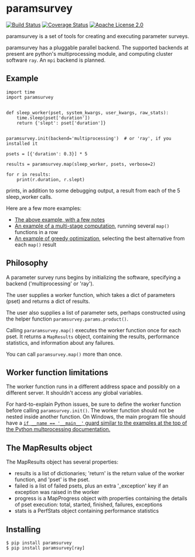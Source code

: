 # paramsurvey

[![Build Status](https://travis-ci.org/wumpus/paramsurvey.svg?branch=master)](https://travis-ci.org/wumpus/paramsurvey) [![Coverage Status](https://coveralls.io/repos/github/wumpus/paramsurvey/badge.svg?branch=master)](https://coveralls.io/github/wumpus/paramsurvey?branch=master) [![Apache License 2.0](https://img.shields.io/github/license/wumpus/paramsurvey.svg)](LICENSE)

paramsurvey is a set of tools for creating and executing parameter surveys.

paramsurvey has a pluggable parallel backend. The supported backends at present
are python's multiprocessing module, and computing cluster software `ray`. An `mpi` backend is planned.

## Example

```
import time
import paramsurvey


def sleep_worker(pset, system_kwargs, user_kwargs, raw_stats):
    time.sleep(pset['duration'])
    return {'slept': pset['duration']}


paramsurvey.init(backend='multiprocessing')  # or 'ray', if you installed it

psets = [{'duration': 0.3}] * 5

results = paramsurvey.map(sleep_worker, psets, verbose=2)

for r in results:
    print(r.duration, r.slept)
```

prints, in addition to some debugging output, a result from each of the 5 sleep_worker calls.

Here are a few more examples:

* [The above example, with a few notes](scripts/paramsurvey-readme-example.py)
* [An example of a multi-stage computation](scripts/paramsurvey-multistage-example.py), running several `map()` functions in a row
* [An example of greedy optimization](scripts/paramsurvey-greedy-example.py), selecting the best alternative from each `map()` result

## Philosophy

A parameter survey runs begins by initializing the software,
specifying a backend ('multiprocessing' or 'ray').

The user supplies a worker function, which takes a dict of parameters
(pset) and returns a dict of results.

The user also supplies a list of parameter sets, perhaps constructed
using the helper function `paramsurvey.params.product()`.

Calling `pararamsurvey.map()` executes the worker function once for
each pset. It returns a `MapResults` object, containing the results,
performance statistics, and information about any failures.

You can call `paramsurvey.map()` more than once.

## Worker function limitations

The worker function runs in a different address space and possibly on a different server.
It shouldn't access any global variables.

For hard-to-explain Python issues, be sure to define the worker
function before calling `paramsurvey.init()`. The worker function should
not be nested inside another function. On Windows, the main program file
should have a [`if __name == '__main__'` guard similar to the examples
at the top of the Python multprocessing documentation.](https://docs.python.org/3/library/multiprocessing.html)

## The MapResults object

The MapResults object has several properties:

* results is a list of dictionaries; 'return' is the return value of the worker function, and 'pset' is the pset.
* failed is a list of failed psets, plus an extra '_exception' key if an exception was raised in the worker
* progress is a MapProgress object with properties containing the details of pset execution: total, started, finished, failures, exceptions
* stats is a PerfStats object containing performance statistics

## Installing

```
$ pip install paramsurvey
$ pip install paramsurvey[ray]
```

